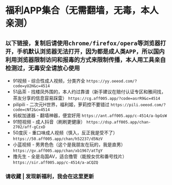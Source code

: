 # 福利APP集合（无需翻墙，无毒，本人亲测）
## `以下链接，复制后请使用chrome/firefox/opera等浏览器打开，手机默认浏览器无法打开，因为都是成人类APP，所以国内利用浏览器限制访问和报毒的方式来限制传播，本人用工具亲自检测过，无毒安全请放心使用`

- 91视频 - 综合性成人视频，分类齐全
`https://yy.oeeod.com/?code=yU2H&c=4514`
- 51品茶 - 找楼凤外围的，本人约过靠谱（新手建议在赔付认证专区和雅间找，茶友分享的信息容易踩雷）
`https://cg.aff005.app/?code=asrR9&c=4514`
- pilipili - 二次元H世界，福利姬，萝莉控不要错过
`https://pili.oeeod.com/?code=cNf2&c=4514`
- 蚂蚁加速器 - 翻墙神器，便宜好用
`https://ant.aff005.app/c-4514/a-bpGsW`
- 91短视频 - 成人抖音（刷刷更健康）
`https://dsp.aff005.app/chan-2702/aff-gCzxD`
- 50度灰 - 重口味成人视频（慎入，反正我是受不了）
`https://50.aff005.app/chan/h52237/d5NzV`
- 小蓝视频 - 男男色色（这个是我朋友在玩的，我是直男）
`https://gv.aff005.app/chan/xb1967/atTgY`
- 撸先生 - 全是岛国AV，适合撸管（能按女优和番号找片）
`https://sir.aff005.app/c-4514/a-aCQZQ`

### 请收藏 | 发现新福利，我会在这里更新

